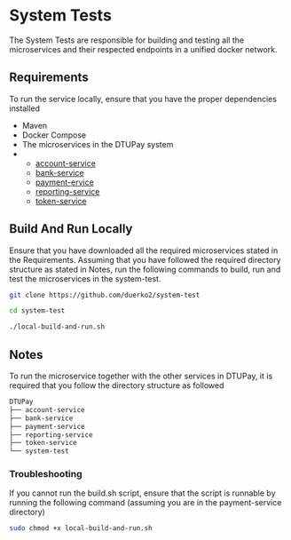 # System Tests
The System Tests are responsible for building and testing all the microservices and their respected endpoints in a unified docker network.

## Requirements
To run the service locally, ensure that you have the proper dependencies installed
* Maven
* Docker Compose
* The microservices in the DTUPay system
* * [account-service](https://github.com/duerko2/account-service)
  * [bank-service](https://github.com/duerko2/bank-service)
  * [payment-ervice](https://github.com/duerko2/payment-service)
  * [reporting-service](https://github.com/duerko2/reporting-service)
  * [token-service](https://github.com/duerko2/token-service)

## Build And Run Locally
Ensure that you have downloaded all the required microservices stated in the Requirements.
Assuming that you have followed the required directory structure as stated in Notes, run the following commands to build, run and test the microservices in the system-test.

```Bash
git clone https://github.com/duerko2/system-test
```
```Bash
cd system-test
```
```Bash
./local-build-and-run.sh
```

## Notes
To run the microservice together with the other services in DTUPay, it is required that you follow the directory structure as followed

```Bash
DTUPay
├── account-service 
├── bank-service
├── payment-service
├── reporting-service
├── token-service
└── system-test
```


### Troubleshooting
If you cannot run the build.sh script, ensure that the script is runnable by running the following command (assuming you are in the payment-service directory)
```Bash
sudo chmod +x local-build-and-run.sh
```
